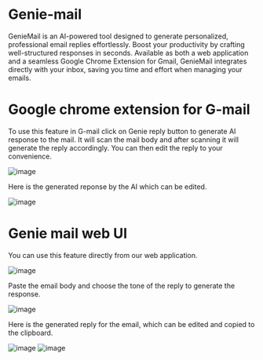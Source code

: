 # Genie-mail
GenieMail is an AI-powered tool designed to generate personalized, professional email replies effortlessly. Boost your productivity by crafting well-structured responses in seconds. Available as both a web application and a seamless Google Chrome Extension for Gmail, GenieMail integrates directly with your inbox, saving you time and effort when managing your emails.

# Google chrome extension for G-mail

To use this feature in G-mail click on Genie reply button to generate AI response to the mail. It will scan the mail body and after scanning it will generate the reply accordingly. You can then edit the reply to your convenience.

![image](https://github.com/user-attachments/assets/2c66ec18-51c9-446a-99a1-f1a53756588a)


Here is the generated reponse by the AI which can be edited.

![image](https://github.com/user-attachments/assets/0206f58f-add0-4aba-99b9-72cb208e6d32)

# Genie mail web UI

You can use this feature directly from our web application.

![image](https://github.com/user-attachments/assets/8151ab39-1118-4442-9434-6193f27e34f5)

Paste the email body and choose the tone of the reply to generate the response.

![image](https://github.com/user-attachments/assets/c1cf9071-a6f4-4e40-8b26-102b9a94292c)

Here is the generated reply for the email, which can be edited and copied to the clipboard.

![image](https://github.com/user-attachments/assets/474e8dca-19a7-4658-bac0-cd1569fc687a)
![image](https://github.com/user-attachments/assets/d0c3a7c9-f03a-4050-9e62-101f3aa69670)






